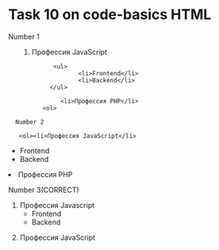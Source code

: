 # Task 10 on code-basics HTML
Number 1
<ul>
     <ol> 
             <li>Профессия JavaScript</li>
     
          <ul>  
                 <li>Frontend</li>
                 <li>Backend</li>
         </ul>
     
            <li>Профессия PHP</li>
       <ol>
</ul>
       
       
      Number 2
       
       <ol><li>Профессия JavaScript</li>
  <ul><li>Frontend</li>
    <li>Backend</li>
  </ul>
  <li>Профессия PHP
  </ol>
         
         
  Number 3(CORRECT)
       <ol>
      <li>Профессия Javascript
        <ul>
          <li>Frontend</li>
          <li>Backend</li>
        </ul>
  </li>
  <li>Профессия JavaScript</li>
</ol>
  
  
  
  
  
       
       
